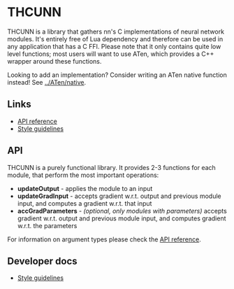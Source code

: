 # THCUNN

THCUNN is a library that gathers nn's C implementations of neural network
modules. It's entirely free of Lua dependency and therefore can be used in any
application that has a C FFI. Please note that it only contains quite low level
functions; most users will want to use ATen, which provides a C++ wrapper around
these functions.

Looking to add an implementation? Consider writing an ATen native function
instead! See [../ATen/native](../ATen/native).

## Links

- [API reference](doc/api_reference.md)
- [Style guidelines](doc/style_guidelines.md)

## API

THCUNN is a purely functional library. It provides 2-3 functions for each
module, that perform the most important operations:

- **updateOutput** - applies the module to an input
- **updateGradInput** - accepts gradient w.r.t. output and previous module
  input, and computes a gradient w.r.t. that input
- **accGradParameters** - _(optional, only modules with parameters)_ accepts
  gradient w.r.t. output and previous module input, and computes gradient w.r.t.
  the parameters

For information on argument types please check the
[API reference](doc/api_reference.md).

## Developer docs

- [Style guidelines](doc/style_guidelines.md)
